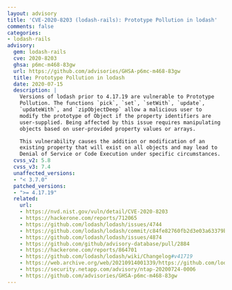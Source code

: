 ```yaml
---
layout: advisory
title: 'CVE-2020-8203 (lodash-rails): Prototype Pollution in lodash'
comments: false
categories:
- lodash-rails
advisory:
  gem: lodash-rails
  cve: 2020-8203
  ghsa: p6mc-m468-83gw
  url: https://github.com/advisories/GHSA-p6mc-m468-83gw
  title: Prototype Pollution in lodash
  date: 2020-07-15
  description: |
    Versions of lodash prior to 4.17.19 are vulnerable to Prototype
    Pollution. The functions `pick`, `set`, `setWith`, `update`,
    `updateWith`, and `zipObjectDeep` allow a malicious user to
    modify the prototype of Object if the property identifiers are
    user-supplied. Being affected by this issue requires manipulating
    objects based on user-provided property values or arrays.

    This vulnerability causes the addition or modification of an
    existing property that will exist on all objects and may lead to
    Denial of Service or Code Execution under specific circumstances.
  cvss_v2: 5.8
  cvss_v3: 7.4
  unaffected_versions:
  - "< 3.7.0"
  patched_versions:
  - ">= 4.17.19"
  related:
    url:
    - https://nvd.nist.gov/vuln/detail/CVE-2020-8203
    - https://hackerone.com/reports/712065
    - https://github.com/lodash/lodash/issues/4744
    - https://github.com/lodash/lodash/commit/c84fe82760fb2d3e03a63379b297a1cc1a2fce12
    - https://github.com/lodash/lodash/issues/4874
    - https://github.com/github/advisory-database/pull/2884
    - https://hackerone.com/reports/864701
    - https://github.com/lodash/lodash/wiki/Changelog#v41719
    - https://web.archive.org/web/20210914001339/https://github.com/lodash/lodash/issues/4744
    - https://security.netapp.com/advisory/ntap-20200724-0006
    - https://github.com/advisories/GHSA-p6mc-m468-83gw
---
```

